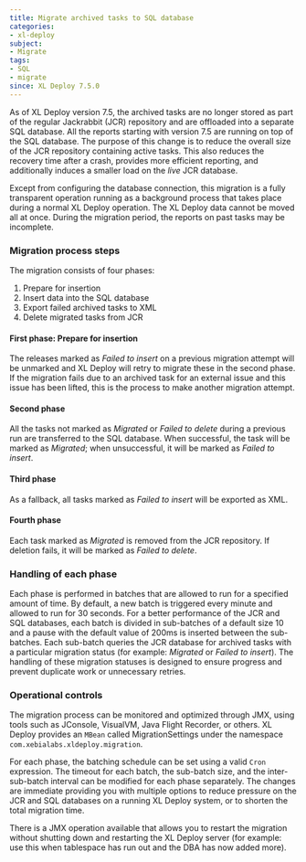 ```yaml
---
title: Migrate archived tasks to SQL database
categories:
- xl-deploy
subject:
- Migrate
tags:
- SQL
- migrate
since: XL Deploy 7.5.0
---
```


As of XL Deploy version 7.5, the archived tasks are no longer stored as part of the regular Jackrabbit (JCR) repository and are offloaded into a separate SQL database. All the reports starting with version 7.5 are running on top of the SQL database. The purpose of this change is to reduce the overall size of the JCR repository containing active tasks. This also reduces the recovery time after a crash, provides more efficient reporting, and additionally induces a smaller load on the *live* JCR database.

Except from configuring the database connection, this migration is a fully transparent operation running as a background process that takes place during a normal XL Deploy operation. The XL Deploy data cannot be moved all at once. During the migration period, the reports on past tasks may be incomplete.

### Migration process steps

The migration consists of four phases:
1. Prepare for insertion
1. Insert data into the SQL database
1. Export failed archived tasks to XML
1. Delete migrated tasks from JCR

#### First phase: Prepare for insertion

The releases marked as *Failed to insert* on a previous migration attempt will be unmarked and XL Deploy will retry to migrate these in the second phase. If the migration fails due to an archived task for an external issue and this issue has been lifted, this is the process to make another migration attempt.

#### Second phase

All the tasks not marked as *Migrated* or *Failed to delete* during a previous run are transferred to the SQL database. When successful, the task will be marked as *Migrated*; when unsuccessful, it will be marked as *Failed to insert*.

#### Third phase

As a fallback, all tasks marked as *Failed to insert* will be exported as XML.

#### Fourth phase

Each task marked as *Migrated* is removed from the JCR repository. If deletion fails, it will be marked as *Failed to delete*.

### Handling of each phase

Each phase is performed in batches that are allowed to run for a specified amount of time. By default, a new batch is triggered every minute and allowed to run for 30 seconds. For a better performance of the JCR and SQL databases, each batch is divided in sub-batches of a default size 10 and a pause with the default value of 200ms is inserted between the sub-batches. Each sub-batch queries the JCR database for archived tasks with a particular migration status (for example: *Migrated* or *Failed to insert*). The handling of these migration statuses is designed to ensure progress and prevent duplicate work or unnecessary retries.

### Operational controls

The migration process can be monitored and optimized through JMX, using tools such as JConsole, VisualVM, Java Flight Recorder, or others. XL Deploy provides an `MBean` called MigrationSettings under the namespace `com.xebialabs.xldeploy.migration`.

For each phase, the batching schedule can be set using a valid `Cron` expression. The timeout for each batch, the sub-batch size, and the inter-sub-batch interval can be modified for each phase separately. The changes are immediate providing you with multiple options to reduce pressure on the JCR and SQL databases on a running XL Deploy system, or to shorten the total migration time.

There is a JMX operation available that allows you to restart the migration without shutting down and restarting the XL Deploy server (for example: use this when tablespace has run out and the DBA has now added more).
